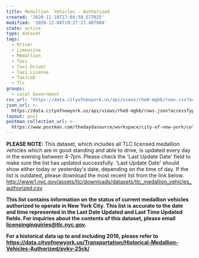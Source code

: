```yaml
---
title: Medallion  Vehicles - Authorized
created: '2020-11-10T17:04:58.577025'
modified: '2020-12-04T19:27:27.407604'
state: active
type: dataset
tags:
  - Driver
  - Limousine
  - Medallion
  - Taxi
  - Taxi Driver
  - Taxi License
  - Taxicab
  - Tlc
groups:
  - Local Government
csv_url: 'https://data.cityofnewyork.us/api/views/rhe8-mgbb/rows.csv?accessType=DOWNLOAD'
json_url: >-
  https://data.cityofnewyork.us/api/views/rhe8-mgbb/rows.json?accessType=DOWNLOAD
layout: post
postman_collection_url: >-
  https://www.postman.com/thedaydasource/workspace/city-of-new-york/collection/15909983-cfda49bc-0e35-4da7-805d-c817d38c05c3
---
```

<b>PLEASE NOTE:</b> This dataset, which includes all TLC licensed medallion vehicles which are in good standing and able to drive, is updated every day in the evening between 4-7pm. Please check the 'Last Update Date' field to make sure the list has updated successfully. 'Last Update Date'  should show either today or yesterday's date, depending on the time of day. If the list is outdated, please download the most recent list from the link below. 
http://www1.nyc.gov/assets/tlc/downloads/datasets/tlc_medallion_vehicles_authorized.csv
<b>

This list contains information on the status of current medallion vehicles authorized to operate in New York City. This list is accurate to the date and time represented in the Last Date Updated and Last Time Updated fields. For inquiries about the contents of this dataset, please email licensinginquiries@tlc.nyc.gov.

For a historical data up to and including 2016, please refer to https://data.cityofnewyork.us/Transportation/Historical-Medallion-Vehicles-Authorized/pvkv-25ck/
